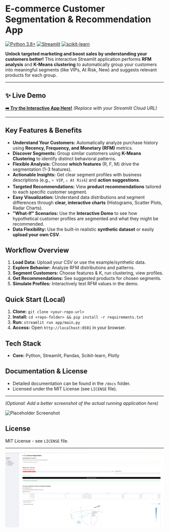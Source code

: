 # E-commerce Customer Segmentation & Recommendation App

[![Python 3.8+](https://img.shields.io/badge/python-3.8+-blue.svg)](https://www.python.org/downloads/)
[![Streamlit](https://img.shields.io/badge/streamlit-1.25.0-red.svg)](https://streamlit.io/)
[![scikit-learn](https://img.shields.io/badge/scikit--learn-1.3.0-orange.svg)](https://scikit-learn.org/)

**Unlock targeted marketing and boost sales by understanding your customers better!** This interactive Streamlit application performs **RFM analysis** and **K-Means clustering** to automatically group your customers into meaningful segments (like VIPs, At Risk, New) and suggests relevant products for each group.

--- 

## ✨ Live Demo

**[➡️ Try the Interactive App Here!](https://your-app-name.streamlit.app/)**  *(Replace with your Streamlit Cloud URL)*

--- 

## Key Features & Benefits

*   **Understand Your Customers:** Automatically analyze purchase history using **Recency, Frequency, and Monetary (RFM)** metrics.
*   **Discover Segments:** Group similar customers using **K-Means Clustering** to identify distinct behavioral patterns.
*   **Flexible Analysis:** Choose **which features** (R, F, M) drive the segmentation (1-3 features).
*   **Actionable Insights:** Get clear segment profiles with business descriptions (e.g., `⭐ VIP`, `⚠️ At Risk`) and **action suggestions**.
*   **Targeted Recommendations:** View **product recommendations** tailored to each specific customer segment.
*   **Easy Visualization:** Understand data distributions and segment differences through **clear, interactive charts** (Histograms, Scatter Plots, Radar Charts).
*   **"What-If" Scenarios:** Use the **Interactive Demo** to see how hypothetical customer profiles are segmented and what they might be recommended.
*   **Data Flexibility:** Use the built-in realistic **synthetic dataset** or easily **upload your own CSV**.

## Workflow Overview

1.  **Load Data:** Upload your CSV or use the example/synthetic data.
2.  **Explore Behavior:** Analyze RFM distributions and patterns.
3.  **Segment Customers:** Choose features & K, run clustering, view profiles.
4.  **Get Recommendations:** See suggested products for chosen segments.
5.  **Simulate Profiles:** Interactively test RFM values in the demo.

## Quick Start (Local)

1.  **Clone:** `git clone <your-repo-url>`
2.  **Install:** `cd <repo-folder> && pip install -r requirements.txt`
3.  **Run:** `streamlit run app/main.py`
4.  **Access:** Open `http://localhost:8501` in your browser.

## Tech Stack

*   **Core:** Python, Streamlit, Pandas, Scikit-learn, Plotly

## Documentation & License

*   Detailed documentation can be found in the `/docs` folder.
*   Licensed under the MIT License (see `LICENSE` file).

--- 

*(Optional: Add a better screenshot of the actual running application here)*

![Placeholder Screenshot](https://www.datascience-pm.com/wp-content/uploads/2018/09/cluster-1.png)

## License

MIT License - see `LICENSE` file.

--- 

![Application Screenshot](docs/assets/app_screenshot.png)
